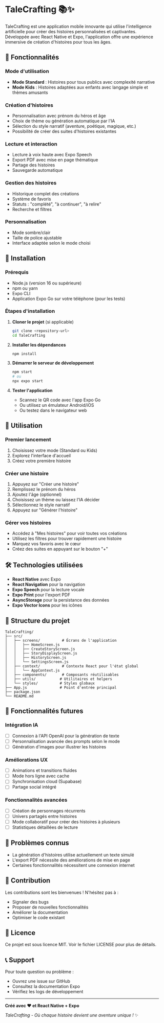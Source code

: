 # TaleCrafting 📚✨

TaleCrafting est une application mobile innovante qui utilise l'intelligence artificielle pour créer des histoires personnalisées et captivantes. Développée avec React Native et Expo, l'application offre une expérience immersive de création d'histoires pour tous les âges.

## 🌟 Fonctionnalités

### Mode d'utilisation
- **Mode Standard** : Histoires pour tous publics avec complexité narrative
- **Mode Kids** : Histoires adaptées aux enfants avec langage simple et thèmes amusants

### Création d'histoires
- Personnalisation avec prénom du héros et âge
- Choix de thème ou génération automatique par l'IA
- Sélection du style narratif (aventure, poétique, magique, etc.)
- Possibilité de créer des suites d'histoires existantes

### Lecture et interaction
- Lecture à voix haute avec Expo Speech
- Export PDF avec mise en page thématique
- Partage des histoires
- Sauvegarde automatique

### Gestion des histoires
- Historique complet des créations
- Système de favoris
- Statuts : "complété", "à continuer", "à relire"
- Recherche et filtres

### Personnalisation
- Mode sombre/clair
- Taille de police ajustable
- Interface adaptée selon le mode choisi

## 🚀 Installation

### Prérequis
- Node.js (version 16 ou supérieure)
- npm ou yarn
- Expo CLI
- Application Expo Go sur votre téléphone (pour les tests)

### Étapes d'installation

1. **Cloner le projet** (si applicable)
   ```bash
   git clone <repository-url>
   cd TaleCrafting
   ```

2. **Installer les dépendances**
   ```bash
   npm install
   ```

3. **Démarrer le serveur de développement**
   ```bash
   npm start
   # ou
   npx expo start
   ```

4. **Tester l'application**
   - Scannez le QR code avec l'app Expo Go
   - Ou utilisez un émulateur Android/iOS
   - Ou testez dans le navigateur web

## 📱 Utilisation

### Premier lancement
1. Choisissez votre mode (Standard ou Kids)
2. Explorez l'interface d'accueil
3. Créez votre première histoire

### Créer une histoire
1. Appuyez sur "Créer une histoire"
2. Remplissez le prénom du héros
3. Ajoutez l'âge (optionnel)
4. Choisissez un thème ou laissez l'IA décider
5. Sélectionnez le style narratif
6. Appuyez sur "Générer l'histoire"

### Gérer vos histoires
- Accédez à "Mes histoires" pour voir toutes vos créations
- Utilisez les filtres pour trouver rapidement une histoire
- Marquez vos favoris avec le cœur
- Créez des suites en appuyant sur le bouton "+"

## 🛠️ Technologies utilisées

- **React Native** avec Expo
- **React Navigation** pour la navigation
- **Expo Speech** pour la lecture vocale
- **Expo Print** pour l'export PDF
- **AsyncStorage** pour la persistance des données
- **Expo Vector Icons** pour les icônes

## 📁 Structure du projet

```
TaleCrafting/
├── src/
│   ├── screens/          # Écrans de l'application
│   │   ├── HomeScreen.js
│   │   ├── CreateStoryScreen.js
│   │   ├── StoryDisplayScreen.js
│   │   ├── HistoryScreen.js
│   │   └── SettingsScreen.js
│   ├── context/          # Contexte React pour l'état global
│   │   └── AppContext.js
│   ├── components/       # Composants réutilisables
│   ├── utils/           # Utilitaires et helpers
│   └── styles/          # Styles globaux
├── App.js               # Point d'entrée principal
├── package.json
└── README.md
```

## 🔮 Fonctionnalités futures

### Intégration IA
- [ ] Connexion à l'API OpenAI pour la génération de texte
- [ ] Personnalisation avancée des prompts selon le mode
- [ ] Génération d'images pour illustrer les histoires

### Améliorations UX
- [ ] Animations et transitions fluides
- [ ] Mode hors ligne avec cache
- [ ] Synchronisation cloud (Supabase)
- [ ] Partage social intégré

### Fonctionnalités avancées
- [ ] Création de personnages récurrents
- [ ] Univers partagés entre histoires
- [ ] Mode collaboratif pour créer des histoires à plusieurs
- [ ] Statistiques détaillées de lecture

## 🐛 Problèmes connus

- La génération d'histoires utilise actuellement un texte simulé
- L'export PDF nécessite des améliorations de mise en page
- Certaines fonctionnalités nécessitent une connexion internet

## 🤝 Contribution

Les contributions sont les bienvenues ! N'hésitez pas à :
- Signaler des bugs
- Proposer de nouvelles fonctionnalités
- Améliorer la documentation
- Optimiser le code existant

## 📄 Licence

Ce projet est sous licence MIT. Voir le fichier LICENSE pour plus de détails.

## 📞 Support

Pour toute question ou problème :
- Ouvrez une issue sur GitHub
- Consultez la documentation Expo
- Vérifiez les logs de développement

---

**Créé avec ❤️ et React Native + Expo**

*TaleCrafting - Où chaque histoire devient une aventure unique !* ✨